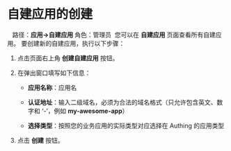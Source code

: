 # 自建应用的创建​
​
<LastUpdated/>​
​
路径：**应用->自建应用**​
​
角色：管理员​
​
您可以在 **自建应用** 页面查看所有自建应用。
​
要创建新的自建应用，执行以下步骤：​
​
1. 点击页面右上角 **创建自建应用** 按钮。​
​
2. 在弹出窗口填写如下信息：​

    * **应用名称**：应用名​

    * **认证地址**：输入二级域名，必须为合法的域名格式（只允许包含英文、数字和 ‘-’，例如 **my-awesome-app**​）

    * **选择类型**：按照您的业务应用的实际类型对应选择在 Authing 的应用类型
​
3. 点击 **创建** 按钮。